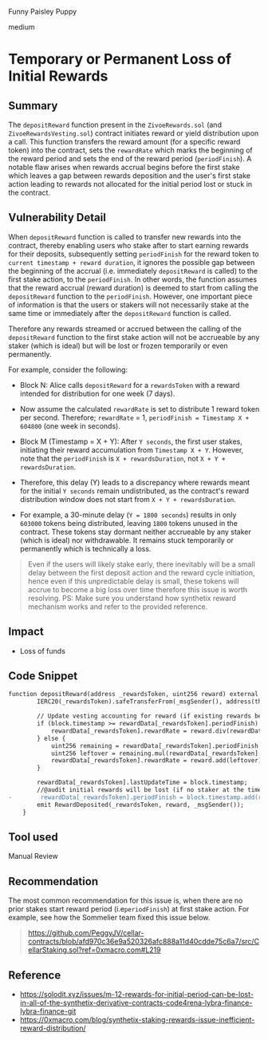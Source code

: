 Funny Paisley Puppy

medium

# Temporary or Permanent Loss of Initial Rewards

## Summary
The ```depositReward``` function present in the ```ZivoeRewards.sol``` (and ```ZivoeRewardsVesting.sol```) contract initiates reward or yield distribution upon a call. This function transfers the reward amount (for a specific reward token) into the contract, sets the ```rewardRate``` which marks the beginning of the reward period and sets the end of the reward period (```periodFinish```). A notable flaw arises when rewards accrual begins before the first stake which leaves a gap between rewards deposition and the user's first stake action leading to rewards not allocated for the initial period lost or stuck in the contract.

## Vulnerability Detail
When ```depositReward``` function is called to transfer new rewards into the contract, thereby enabling users who stake after to start earning rewards for their deposits, subsequently setting ```periodFinish``` for the reward token to ```current timestamp + reward duration```, it ignores the possible gap between the beginning of the accrual (i.e. immediately ```depositReward``` is called) to the first stake action, to the ```periodFinish```. In other words, the function assumes that the reward accrual (reward duration) is deemed to start from calling the ```depositReward``` function to the ```periodFinish```. However, one important piece of information is that the users or stakers will not necessarily stake at the same time or immediately after the ```depositReward``` function is called.

Therefore any rewards streamed or accrued between the calling of the ```depositReward``` function to the first stake action will not be accrueable by any staker (which is ideal) but will be lost or frozen temporarily or even permanently.

For example, consider the following:

* Block N: Alice calls ```depositReward``` for a ```rewardsToken``` with a reward intended for distribution for one week (7 days).

* Now assume the calculated ```rewardRate``` is set to distribute 1 reward token per second. Therefore; ```rewardRate``` = 1, ```periodFinish = Timestamp X + 604800``` (one week in seconds).

* Block M (Timestamp = X + Y): After ```Y seconds```, the first user stakes, initiating their reward accumulation from ```Timestamp X + Y```. However, note that the ```periodFinish``` is ```X + rewardsDuration```, not ```X + Y + rewardsDuration```.

* Therefore, this delay (Y) leads to a discrepancy where rewards meant for the initial ```Y seconds``` remain undistributed, as the contract's reward distribution window does not start from ```X + Y + rewardsDuration```.

* For example, a 30-minute delay (```Y = 1800 seconds```) results in only ```603000``` tokens being distributed, leaving ```1800``` tokens unused in the contract. These tokens stay dormant neither accrueable by any staker (which is ideal) nor withdrawable. It remains stuck temporarily or permanently which is technically a loss.

> Even if the users will likely stake early, there inevitably will be a small delay between the first deposit action and the reward cycle initiation, hence even if this unpredictable delay is small, these tokens will accrue to become a big loss over time therefore this issue is worth resolving. PS: Make sure you understand how synthetix reward mechanism works and refer to the provided reference.

## Impact
* Loss of funds

## Code Snippet
```diff
function depositReward(address _rewardsToken, uint256 reward) external updateReward(address(0)) nonReentrant {
        IERC20(_rewardsToken).safeTransferFrom(_msgSender(), address(this), reward);

        // Update vesting accounting for reward (if existing rewards being distributed, increase proportionally).
        if (block.timestamp >= rewardData[_rewardsToken].periodFinish) {
            rewardData[_rewardsToken].rewardRate = reward.div(rewardData[_rewardsToken].rewardsDuration);
        } else {
            uint256 remaining = rewardData[_rewardsToken].periodFinish.sub(block.timestamp);
            uint256 leftover = remaining.mul(rewardData[_rewardsToken].rewardRate);
            rewardData[_rewardsToken].rewardRate = reward.add(leftover).div(rewardData[_rewardsToken].rewardsDuration);
        }

        rewardData[_rewardsToken].lastUpdateTime = block.timestamp;
        //@audit initial rewards will be lost (if no staker at the time)
-        rewardData[_rewardsToken].periodFinish = block.timestamp.add(rewardData[_rewardsToken].rewardsDuration);
        emit RewardDeposited(_rewardsToken, reward, _msgSender());
    }
```
## Tool used
Manual Review

## Recommendation
The most common recommendation for this issue is, when there are no prior stakes start reward period (i.e```periodFinish```)  at first stake action.  For example, see how the Sommelier team fixed this issue below.
> https://github.com/PeggyJV/cellar-contracts/blob/afd970c36e9a520326afc888a11d40cdde75c6a7/src/CellarStaking.sol?ref=0xmacro.com#L219

## Reference
* https://solodit.xyz/issues/m-12-rewards-for-initial-period-can-be-lost-in-all-of-the-synthetix-derivative-contracts-code4rena-lybra-finance-lybra-finance-git
* https://0xmacro.com/blog/synthetix-staking-rewards-issue-inefficient-reward-distribution/